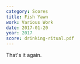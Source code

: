 ```yaml
---
category: Scores
title: Fish Yawn
work: Various Work
date: 2017-01-20
year: 2017
score: drinking-ritual.pdf
---
```


That's it again.
